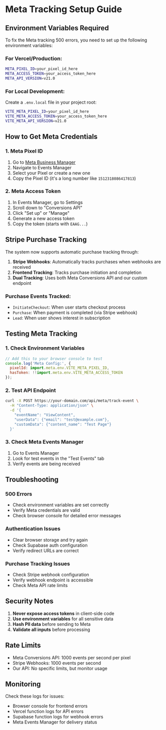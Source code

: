 # Meta Tracking Setup Guide

## Environment Variables Required

To fix the Meta tracking 500 errors, you need to set up the following environment variables:

### For Vercel/Production:
```bash
META_PIXEL_ID=your_pixel_id_here
META_ACCESS_TOKEN=your_access_token_here
META_API_VERSION=v21.0
```

### For Local Development:
Create a `.env.local` file in your project root:
```bash
VITE_META_PIXEL_ID=your_pixel_id_here
VITE_META_ACCESS_TOKEN=your_access_token_here
VITE_META_API_VERSION=v21.0
```

## How to Get Meta Credentials

### 1. Meta Pixel ID
1. Go to [Meta Business Manager](https://business.facebook.com/)
2. Navigate to Events Manager
3. Select your Pixel or create a new one
4. Copy the Pixel ID (it's a long number like `1512318086417813`)

### 2. Meta Access Token
1. In Events Manager, go to Settings
2. Scroll down to "Conversions API"
3. Click "Set up" or "Manage"
4. Generate a new access token
5. Copy the token (starts with `EAAG...`)

## Stripe Purchase Tracking

The system now supports automatic purchase tracking through:

1. **Stripe Webhooks**: Automatically tracks purchases when webhooks are received
2. **Frontend Tracking**: Tracks purchase initiation and completion
3. **Dual Tracking**: Uses both Meta Conversions API and our custom endpoint

### Purchase Events Tracked:
- `InitiateCheckout`: When user starts checkout process
- `Purchase`: When payment is completed (via Stripe webhook)
- `Lead`: When user shows interest in subscription

## Testing Meta Tracking

### 1. Check Environment Variables
```javascript
// Add this to your browser console to test
console.log('Meta Config:', {
  pixelId: import.meta.env.VITE_META_PIXEL_ID,
  hasToken: !!import.meta.env.VITE_META_ACCESS_TOKEN
});
```

### 2. Test API Endpoint
```bash
curl -X POST https://your-domain.com/api/meta/track-event \
  -H "Content-Type: application/json" \
  -d '{
    "eventName": "ViewContent",
    "userData": {"email": "test@example.com"},
    "customData": {"content_name": "Test Page"}
  }'
```

### 3. Check Meta Events Manager
1. Go to Events Manager
2. Look for test events in the "Test Events" tab
3. Verify events are being received

## Troubleshooting

### 500 Errors
- Check environment variables are set correctly
- Verify Meta credentials are valid
- Check browser console for detailed error messages

### Authentication Issues
- Clear browser storage and try again
- Check Supabase auth configuration
- Verify redirect URLs are correct

### Purchase Tracking Issues
- Check Stripe webhook configuration
- Verify webhook endpoint is accessible
- Check Meta API rate limits

## Security Notes

1. **Never expose access tokens** in client-side code
2. **Use environment variables** for all sensitive data
3. **Hash PII data** before sending to Meta
4. **Validate all inputs** before processing

## Rate Limits

- Meta Conversions API: 1000 events per second per pixel
- Stripe Webhooks: 1000 events per second
- Our API: No specific limits, but monitor usage

## Monitoring

Check these logs for issues:
- Browser console for frontend errors
- Vercel function logs for API errors
- Supabase function logs for webhook errors
- Meta Events Manager for delivery status 